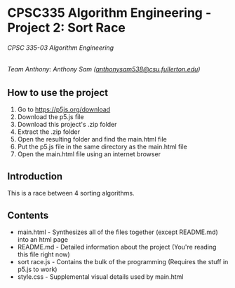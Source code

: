 # CPSC335 Algorithm Engineering - Project 2: Sort Race
###### CPSC 335-03 Algorithm Engineering
###### Team Anthony: Anthony Sam (anthonysam538@csu.fullerton.edu)

## How to use the project
1. Go to https://p5js.org/download
2. Download the p5.js file
3. Download this project's .zip folder
4. Extract the .zip folder
5. Open the resulting folder and find the main.html file
6. Put the p5.js file in the same directory as the main.html file
7. Open the main.html file using an internet browser

## Introduction
This is a race between 4 sorting algorithms.

## Contents
* main.html - Synthesizes all of the files together (except README.md) into an html page
* README.md - Detailed information about the project (You're reading this file right now)
* sort race.js - Contains the bulk of the programming (Requires the stuff in p5.js to work)
* style.css - Supplemental visual details used by main.html

